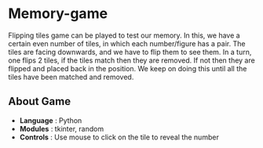 # Memory-game
Flipping tiles game can be played to test our memory. In this, we have a certain even number of tiles, in which each number/figure has a pair. The tiles are facing downwards, and we have to flip them to see them. In a turn, one flips 2 tiles, if the tiles match then they are removed. If not then they are flipped and placed back in the position. We keep on doing this until all the tiles have been matched and removed.

## About Game 
- **Language** : Python
- **Modules** : tkinter, random
- **Controls** : Use mouse to click on the tile to reveal the number
